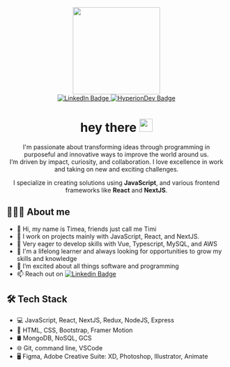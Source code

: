 <div id="header" align="center">
  <img src="https://media.giphy.com/media/iIqmM5tTjmpOB9mpbn/giphy.gif" width="200">
  <div id="badges">
    <a href="https://www.linkedin.com/in/timea-pentek">
      <img src="https://img.shields.io/badge/LinkedIn-blue?style=for-the-badge&logo=linkedin&logoColor=white" alt="LinkedIn Badge"/>
    </a>
    <a href="https://www.hyperiondev.com/portfolio/100795/">
      <img src="https://img.shields.io/badge/HyperionDev-blue?style=for-the-badge" alt="HyperionDev Badge"/>
    </a>
  </div>
  <h1>
  hey there <img src="https://media.giphy.com/media/hvRJCLFzcasrR4ia7z/giphy.gif" width="30px"/>
  </h1>
  <p>I'm passionate about transforming ideas through programming in purposeful and innovative ways to improve the world around us.<br> I’m driven by impact, curiosity, and collaboration. I love excellence in work and taking on new and exciting challenges.</p>
  <p> I specialize in creating solutions using <b>JavaScript</b>, and various frontend frameworks like <b>React</b> and <b>NextJS</b>.</p>
</div>

<h2>👨🏻‍💻 About me</h2> 

- 👋 Hi, my name is Timea, friends just call me Timi
- 👀 I work on projects mainly with JavaScript, React, and NextJS.
- 🔭 Very eager to develop skills with Vue, Typescript, MySQL, and AWS
- 🌱 I'm a lifelong learner and always looking for opportunities to grow my skills and knowledge
- 💞️ I’m excited about all things software and programming
- 📫 Reach out on [![Linkedin Badge](https://img.shields.io/badge/-LinkedIn-blue?style=flat&logo=Linkedin&logoColor=white)](https://www.linkedin.com/in/timea-pentek)

<h2>🛠 Tech Stack</h2> 

- 💻 JavaScript, React, NextJS, Redux, NodeJS, Express
- 💈 HTML, CSS, Bootstrap, Framer Motion
- 🛢 MongoDB, NoSQL, GCS
- 🌐 Git, command line, VSCode
- 🖥 Figma, Adobe Creative Suite: XD, Photoshop, Illustrator, Animate
